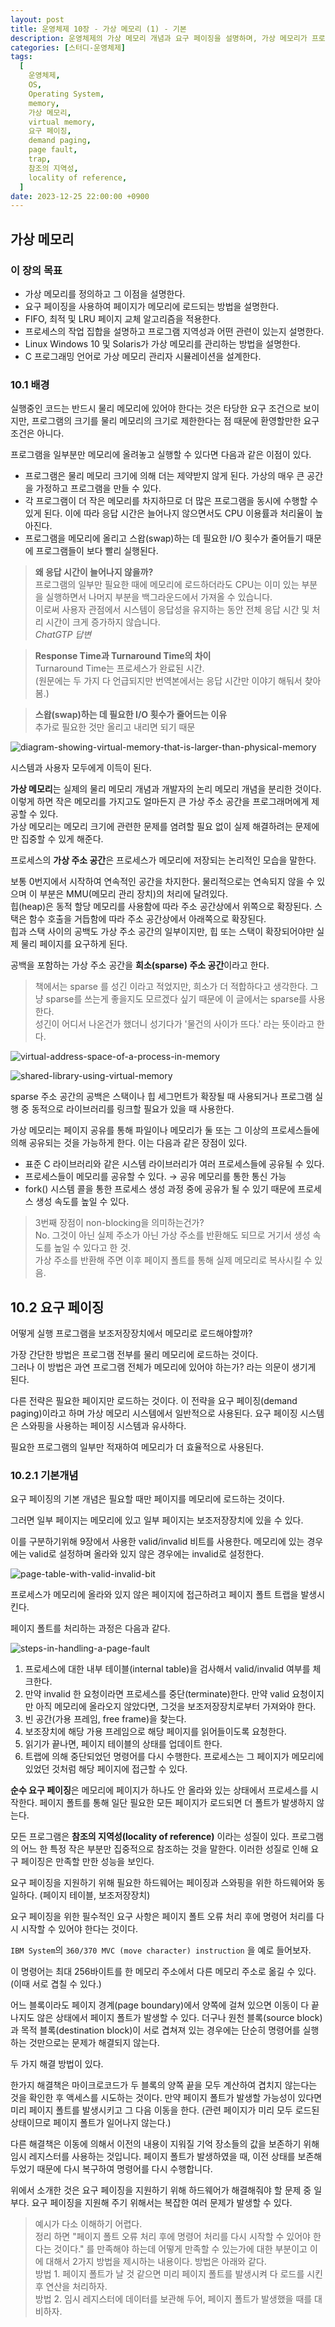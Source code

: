 ```yaml
---
layout: post
title: 운영체제 10장 - 가상 메모리 (1) - 기본
description: 운영체제의 가상 메모리 개념과 요구 페이징을 설명하며, 가상 메모리가 프로그램의 물리 메모리 제한을 극복하고 효율적인 메모리 사용을 가능하게 하는 방법을 다룹니다. 이 장에서는 FIFO, 최적 및 LRU 페이지 교체 알고리즘을 적용하고, 프로세스의 작업 집합 및 프로그램 지역성과의 관계를 설명합니다. 또한, Linux, Windows 10, Solaris의 가상 메모리 관리 방법과 C 언어를 이용한 가상 메모리 관리자 시뮬레이션 설계에 대해 논의합니다. 요구 페이징은 필요한 페이지만 메모리에 로드하여 페이지 폴트를 처리하는 과정과 그에 따른 성능 향상을 다룹니다.
categories: [스터디-운영체제]
tags:
  [
    운영체제,
    OS,
    Operating System,
    memory,
    가상 메모리,
    virtual memory,
    요구 페이징,
    demand paging,
    page fault,
    trap,
    참조의 지역성,
    locality of reference,
  ]
date: 2023-12-25 22:00:00 +0900
---
```


## 가상 메모리

### 이 장의 목표

- 가상 메모리를 정의하고 그 이점을 설명한다.
- 요구 페이징을 사용하여 페이지가 메모리에 로드되는 방법을 설명한다.
- FIFO, 최적 및 LRU 페이지 교체 알고리즘을 적용한다.
- 프로세스의 작업 집합을 설명하고 프로그램 지역성과 어떤 관련이 있는지 설명한다.
- Linux Windows 10 및 Solaris가 가상 메모리를 관리하는 방법을 설명한다.
- C 프로그래밍 언어로 가상 메모리 관리자 시뮬레이션을 설계한다.

### 10.1 배경

실행중인 코드는 반드시 물리 메모리에 있어야 한다는 것은 타당한 요구 조건으로 보이지만, 프로그램의 크기를 물리 메모리의 크기로 제한한다는 점 때문에 환영할만한 요구 조건은 아니다.

프로그램을 일부분만 메모리에 올려놓고 실행할 수 있다면 다음과 같은 이점이 있다.

- 프로그램은 물리 메모리 크기에 의해 더는 제약받지 않게 된다. 가상의 매우 큰 공간을 가정하고 프로그램을 만들 수 있다.
- 각 프로그램이 더 작은 메모리를 차지하므로 더 많은 프로그램을 동시에 수행할 수 있게 된다. 이에 따라 응답 시간은 늘어나지 않으면서도 CPU 이용률과 처리율이 높아진다.
- 프로그램을 메모리에 올리고 스왑(swap)하는 데 필요한 I/O 횟수가 줄어들기 때문에 프로그램들이 보다 빨리 실행된다.

> **왜 응답 시간이 늘어나지 않을까?**  
> 프로그램의 일부만 필요한 때에 메모리에 로드하더라도 CPU는 이미 있는 부분을 실행하면서 나머지 부분을 백그라운드에서 가져올 수 있습니다.  
> 이로써 사용자 관점에서 시스템이 응답성을 유지하는 동안 전체 응답 시간 및 처리 시간이 크게 증가하지 않습니다.  
> _ChatGTP 답변_

> **Response Time과 Turnaround Time의 차이**  
> Turnaround Time는 프로세스가 완료된 시간.  
> (원문에는 두 가지 다 언급되지만 번역본에서는 응답 시간만 이야기 해둬서 찾아봄.)

> **스왑(swap)하는 데 필요한 I/O 횟수가 줄어드는 이유**  
> 추가로 필요한 것만 올리고 내리면 되기 때문

![diagram-showing-virtual-memory-that-is-larger-than-physical-memory](/assets/images/2023-12-25-os-ch-10-virtual-memory/diagram-showing-virtual-memory-that-is-larger-than-physical-memory.png)

시스템과 사용자 모두에게 이득이 된다.

**가상 메모리**는 실제의 물리 메모리 개념과 개발자의 논리 메모리 개념을 분리한 것이다.  
이렇게 하면 작은 메모리를 가지고도 얼마든지 큰 가상 주소 공간을 프로그래머에게 제공할 수 있다.  
가상 메모리는 메모리 크기에 관련한 문제를 염려할 필요 없이 실제 해결하려는 문제에만 집중할 수 있게 해준다.

프로세스의 **가상 주소 공간**은 프로세스가 메모리에 저장되는 논리적인 모습을 말한다.

보통 0번지에서 시작하여 연속적인 공간을 차지한다. 물리적으로는 연속되지 않을 수 있으며 이 부분은 MMU(메모리 관리 장치)의 처리에 달려있다.  
힙(heap)은 동적 할당 메모리를 사용함에 따라 주소 공간상에서 위쪽으로 확장된다. 스택은 함수 호출을 거듭함에 따라 주소 공간상에서 아래쪽으로 확장된다.  
힙과 스택 사이의 공백도 가상 주소 공간의 일부이지만, 힙 또는 스택이 확장되어야만 실제 물리 페이지를 요구하게 된다.

공백을 포함하는 가상 주소 공간을 **희소(sparse) 주소 공간**이라고 한다.

> 책에서는 sparse 를 성긴 이라고 적었지만, 희소가 더 적합하다고 생각한다. 그냥 sparse를 쓰는게 좋을지도 모르겠다 싶기 때문에 이 글에서는 sparse를 사용한다.  
> 성긴이 어디서 나온건가 했더니 성기다가 '물건의 사이가 뜨다.' 라는 뜻이라고 한다.

![virtual-address-space-of-a-process-in-memory](/assets/images/2023-12-25-os-ch-10-virtual-memory/virtual-address-space-of-a-process-in-memory.png)

![shared-library-using-virtual-memory](/assets/images/2023-12-25-os-ch-10-virtual-memory/shared-library-using-virtual-memory.png)

sparse 주소 공간의 공백은 스택이나 힙 세그먼트가 확장될 때 사용되거나 프로그램 실행 중 동적으로 라이브러리를 링크할 필요가 있을 때 사용한다.

가상 메모리는 페이지 공유를 통해 파일이나 메모리가 둘 또는 그 이상의 프로세스들에 의해 공유되는 것을 가능하게 한다. 이는 다음과 같은 장점이 있다.

- 표준 C 라이브러리와 같은 시스템 라이브러리가 여러 프로세스들에 공유될 수 있다.
- 프로세스들이 메모리를 공유할 수 있다. → 공유 메모리를 통한 통신 가능
- fork() 시스템 콜을 통한 프로세스 생성 과정 중에 공유가 될 수 있기 때문에 프로세스 생성 속도를 높일 수 있다.

> 3번째 장점이 non-blocking을 의미하는건가?  
> No. 그것이 아닌 실제 주소가 아닌 가상 주소를 반환해도 되므로 거기서 생성 속도를 높일 수 있다고 한 것.  
> 가상 주소를 반환해 주면 이후 페이지 폴트를 통해 실제 메모리로 복사시킬 수 있음.

## 10.2 요구 페이징

어떻게 실행 프로그램을 보조저장장치에서 메모리로 로드해야할까?

가장 간단한 방법은 프로그램 전부를 물리 메모리에 로드하는 것이다.  
그러나 이 방법은 과연 프로그램 전체가 메모리에 있어야 하는가? 라는 의문이 생기게 된다.

다른 전략은 필요한 페이지만 로드하는 것이다. 이 전략을 요구 페이징(demand paging)이라고 하며 가상 메모리 시스템에서 일반적으로 사용된다. 요구 페이징 시스템은 스와핑을 사용하는 페이징 시스템과 유사하다.

필요한 프로그램의 일부만 적재하여 메모리가 더 효율적으로 사용된다.

### 10.2.1 기본개념

요구 페이징의 기본 개념은 필요할 때만 페이지를 메모리에 로드하는 것이다.

그러면 일부 페이지는 메모리에 있고 일부 페이지는 보조저장장치에 있을 수 있다.

이를 구분하기위해 9장에서 사용한 valid/invalid 비트를 사용한다. 메모리에 있는 경우에는 valid로 설정하며 올라와 있지 않은 경우에는 invalid로 설정한다.

![page-table-with-valid-invalid-bit](/assets/images/2023-12-25-os-ch-10-virtual-memory/page-table-with-valid-invalid-bit.png)

프로세스가 메모리에 올라와 있지 않은 페이지에 접근하려고 페이지 폴트 트랩을 발생시킨다.

페이지 폴트를 처리하는 과정은 다음과 같다.

![steps-in-handling-a-page-fault](/assets/images/2023-12-25-os-ch-10-virtual-memory/steps-in-handling-a-page-fault.png)

1. 프로세스에 대한 내부 테이블(internal table)을 검사해서 valid/invalid 여부를 체크한다.
2. 만약 invalid 한 요청이라면 프로세스를 중단(terminate)한다. 만약 valid 요청이지만 아직 메모리에 올라오지 않았다면, 그것을 보조저장장치로부터 가져와야 한다.
3. 빈 공간(가용 프레임, free frame)을 찾는다.
4. 보조장치에 해당 가용 프레임으로 해당 페이지를 읽어들이도록 요청한다.
5. 읽기가 끝나면, 페이지 테이블의 상태를 업데이트 한다.
6. 트랩에 의해 중단되었던 명령어를 다시 수행한다. 프로세스는 그 페이지가 메모리에 있었던 것처럼 해당 페이지에 접근할 수 있다.

**순수 요구 페이징**은 메모리에 페이지가 하나도 안 올라와 있는 상태에서 프로세스를 시작한다. 페이지 폴트를 통해 일단 필요한 모든 페이지가 로드되면 더 폴트가 발생하지 않는다.

모든 프로그램은 **참조의 지역성(locality of reference)** 이라는 성질이 있다. 프로그램의 어느 한 특정 작은 부분만 집중적으로 참조하는 것을 말한다. 이러한 성질로 인해 요구 페이징은 만족할 만한 성능을 보인다.

요구 페이징을 지원하기 위해 필요한 하드웨어는 페이징과 스와핑을 위한 하드웨어와 동일하다. (페이지 테이블, 보조저장장치)

요구 페이징을 위한 필수적인 요구 사항은 페이지 폴트 오류 처리 후에 명령어 처리를 다시 시작할 수 있어야 한다는 것이다.

`IBM System`의 `360/370 MVC (move character) instruction` 을 예로 들어보자.

이 명령어는 최대 256바이트를 한 메모리 주소에서 다른 메모리 주소로 옮길 수 있다. (이때 서로 겹칠 수 있다.)

어느 블록이라도 페이지 경계(page boundary)에서 양쪽에 걸쳐 있으면 이동이 다 끝나지도 않은 상태에서 페이지 폴트가 발생할 수 있다. 더구나 원천 블록(source block)과 목적 블록(destination block)이 서로 겹쳐져 있는 경우에는 단순히 명령어를 실행하는 것만으로는 문제가 해결되지 않는다.

두 가지 해결 방법이 있다.

한가지 해결책은 마이크로코드가 두 블록의 양쪽 끝을 모두 계산하여 겹치지 않는다는 것을 확인한 후 액세스를 시도하는 것이다. 만약 페이지 폴트가 발생할 가능성이 있다면 미리 페이지 폴트를 발생시키고 그 다음 이동을 한다. (관련 페이지가 미리 모두 로드된 상태이므로 페이지 폴트가 일어나지 않는다.)

다른 해결책은 이동에 의해서 이전의 내용이 지워질 기억 장소들의 값을 보존하기 위해 임시 레지스터를 사용하는 것입니다. 페이지 폴트가 발생하였을 때, 이전 상태를 보존해두었기 때문에 다시 복구하여 명령어를 다시 수행합니다.

위에서 소개한 것은 요구 페이징을 지원하기 위해 하드웨어가 해결해줘야 할 문제 중 일부다. 요구 페이징을 지원해 주기 위해서는 복잡한 여러 문제가 발생할 수 있다.

> 예시가 다소 이해하기 어렵다.  
> 정리 하면 "페이지 폴트 오류 처리 후에 명령어 처리를 다시 시작할 수 있어야 한다는 것이다." 를 만족해야 하는데 어떻게 만족할 수 있는가에 대한 부분이고 이에 대해서 2가지 방법을 제시하는 내용이다. 방법은 아래와 같다.  
> 방법 1. 페이지 폴트가 날 것 같으면 미리 페이지 폴트를 발생시켜 다 로드를 시킨 후 연산을 처리하자.  
> 방법 2. 임시 레지스터에 데이터를 보관해 두어, 페이지 폴트가 발생했을 때를 대비하자.
